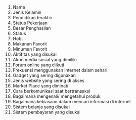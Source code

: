 1. Nama
2. Jenis Kelamin
3. Pendidikan terakhir
4. Status Pekerjaan
5. Besar Penghasilan
6. Status
7. Hobi
8. Makanan Favorit
9. Minuman Favorit
10. Aktifitas yang disukai
11. Akun media sosial yang dimiliki
12. Forum online yang diikuti
13. Frekuensi menggunakan internet dalam sehari
14. Gadget yang sering digunakan
15. Jenis website yang sering di akses
16. Market Place yang diminati
17. Cara berkomunikasi saat bertransaksi
18. Bagaimana mengenali/ mengetahui produk
19. Bagaimana kebiasaan dalam mencari informasi di internet
20. Sistem belanja yang disukai
21. Sistem pembayaran yang disukai


